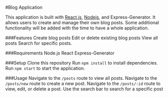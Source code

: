 #Blog Application


This application is built with [React.js](https://react.dev), [Nodejs](https://nodejs.org), and Express-Generator. 
It allows users to create and manage their own blog posts. Some additional functionality will be added with the time to have a whole application.

###Features
Create blog posts
Edit or delete existing blog posts
View all posts
Search for specific posts.

###Requirements
Node.js
React
Express-Generator

###Setup
Clone this repository
Run ```npm install``` to install dependencies.
Run ```npm start``` to start the application.

###Usage
Navigate to the ```/posts``` route to view all posts.
Navigate to the ```/posts/new``` route to create a new post.
Navigate to the ```/posts/:id``` route to view, edit, or delete a post.
Use the search bar to search for a specific post


